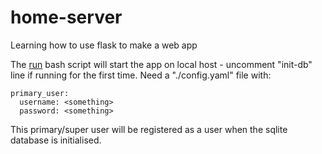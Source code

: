 # home-server
Learning how to use flask to make a web app

The [run](#run.sh) bash script will start the app on local host - uncomment "init-db" line if running for the first time. Need a "./config.yaml" file with:
```
primary_user:
  username: <something>
  password: <something>
```
This primary/super user will be registered as a user when the sqlite database is initialised.
